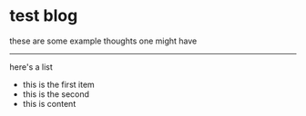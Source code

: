 # test blog
these are some example thoughts one might have

--- 
here's a list
- this is the first item
- this is the second
- this is content
